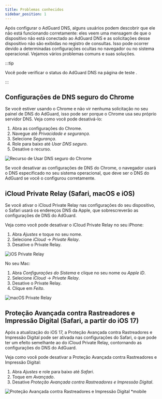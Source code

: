 ```yaml
---
title: Problemas conhecidos
sidebar_position: 1
---
```


Após configurar o AdGuard DNS, alguns usuários podem descobrir que ele não está funcionando corretamente: eles veem uma mensagem de que o dispositivo não está conectado ao AdGuard DNS e as solicitações desse dispositivo não são exibidas no registro de consultas. Isso pode ocorrer devido a determinadas configurações ocultas no navegador ou no sistema operacional. Vejamos vários problemas comuns e suas soluções.

:::tip

Você pode verificar o status do AdGuard DNS na página de teste [](https://adguard.com/test.html).

:::

## Configurações de DNS seguro do Chrome

Se você estiver usando o Chrome e não vir nenhuma solicitação no seu painel de DNS do AdGuard, isso pode ser porque o Chrome usa seu próprio servidor DNS. Veja como você pode desativá-lo:

1. Abra as configurações do Chrome.
1. Navegue até *Privacidade e segurança*.
1. Selecione *Segurança*.
1. Role para baixo até *Usar DNS seguro*.
1. Desative o recurso.

![Recurso de Usar DNS seguro do Chrome](https://cdn.adtidy.org/content/kb/dns/private/solving_problems/known_issues/secure-dns.png)

Se você desativar as configurações de DNS do Chrome, o navegador usará o DNS especificado no seu sistema operacional, que deve ser o DNS do AdGuard se você o configurou corretamente.

## iCloud Private Relay (Safari, macOS e iOS)

Se você ativar o iCloud Private Relay nas configurações do seu dispositivo, o Safari usará os endereços DNS da Apple, que sobrescreverão as configurações de DNS do AdGuard.

Veja como você pode desativar o iCloud Private Relay no seu iPhone:

1. Abra *Ajustes* e toque no seu nome.
1. Selecione *iCloud* → *Private Relay*.
1. Desative o Private Relay.

![iOS Private Relay](https://cdn.adtidy.org/content/kb/dns/private/solving_problems/known_issues/private-relay.png)

No seu Mac:

1. Abra *Configurações do Sistema* e clique no seu nome ou *Apple ID*.
1. Selecione *iCloud* → *Private Relay*.
1. Desative o Private Relay.
1. Clique em *Feito*.

![macOS Private Relay](https://cdn.adtidy.org/content/kb/dns/private/solving_problems/known_issues/mac-private-relay.png)

## Proteção Avançada contra Rastreadores e Impressão Digital (Safari, a partir do iOS 17)

Após a atualização do iOS 17, a Proteção Avançada contra Rastreadores e Impressão Digital pode ser ativada nas configurações do Safari, o que pode ter um efeito semelhante ao do iCloud Private Relay, contornando as configurações do DNS do AdGuard.

Veja como você pode desativar a Proteção Avançada contra Rastreadores e Impressão Digital:

1. Abra *Ajustes* e role para baixo até *Safari*.
1. Toque em *Avançado*.
1. Desative *Proteção Avançada contra Rastreadores e Impressão Digital*.

![Proteção Avançada contra Rastreadores e Impressão Digital *mobile](https://cdn.adtidy.org/content/kb/dns/private/solving_problems/known_issues/ios-tracking-and-fingerprinting.png)
